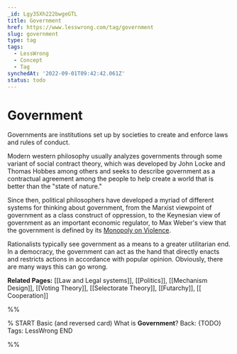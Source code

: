 ```yaml
---
_id: Lgy35Xh222bwgeGTL
title: Government
href: https://www.lesswrong.com/tag/government
slug: government
type: tag
tags:
  - LessWrong
  - Concept
  - Tag
synchedAt: '2022-09-01T09:42:42.061Z'
status: todo
---
```


# Government

Governments are institutions set up by societies to create and enforce laws and rules of conduct.

Modern western philosophy usually analyzes governments through some variant of social contract theory, which was developed by John Locke and Thomas Hobbes among others and seeks to describe government as a contractual agreement among the people to help create a world that is better than the "state of nature."

Since then, political philosophers have developed a myriad of different systems for thinking about government, from the Marxist viewpoint of government as a class construct of oppression, to the Keynesian view of government as an important economic regulator, to Max Weber's view that the government is defined by its [Monopoly on Violence](https://en.wikipedia.org/wiki/Monopoly_on_violence).

Rationalists typically see government as a means to a greater utilitarian end. In a democracy, the government can act as the hand that directly enacts and restricts actions in accordance with popular opinion. Obviously, there are many ways this can go wrong.

**Related Pages:** [[Law and Legal systems]], [[Politics]], [[Mechanism Design]], [[Voting Theory]], [[Selectorate Theory]], [[Futarchy]], [[ Cooperation]]


%%

% START
Basic (and reversed card)
What is **Government**?
Back: {TODO}
Tags: LessWrong
END
<!--ID: 1663157000960-->


%%
	
